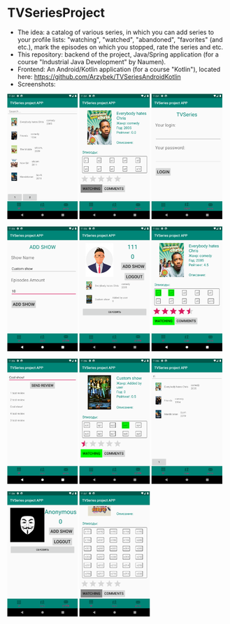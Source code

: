 # TVSeriesProject
* The idea: a catalog of various series, in which you can add series to your profile lists: "watching", "watched", "abandoned", "favorites" (and etc.), mark the episodes on which you stopped, rate the series and etc.
* This repository: backend of the project, Java/Spring application (for a course "Industrial Java Development" by Naumen).
* Frontend: An Android/Kotlin application (for a course "Kotlin"), located here: https://github.com/Arzybek/TVSeriesAndroidKotlin
* Screenshots:

<p float="left">
    <img width="32%" src="/screenshots/1.png">
    <img src="/screenshots/2.png" width="32%">
    <img src="/screenshots/3.png" width="32%">
</p>
<p float="left">
    <img width="32%" src="/screenshots/4.png">
    <img src="/screenshots/5.png" width="32%">
    <img src="/screenshots/6.png" width="32%">
</p>
<p float="left">
    <img width="32%" src="/screenshots/7.png">
    <img src="/screenshots/8.png" width="32%">
    <img src="/screenshots/9.png" width="32%">
</p>
<p float="left">
    <img width="32%" src="/screenshots/10.png">
    <img src="/screenshots/11.png" width="32%">
</p>
